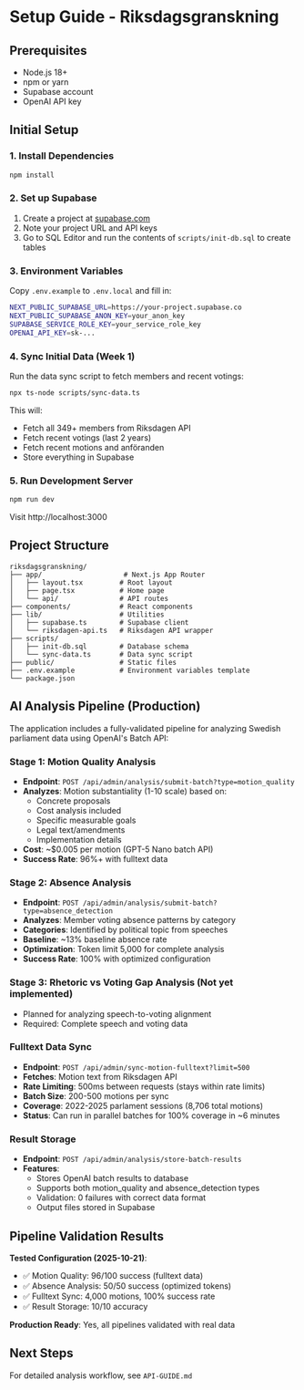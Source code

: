 # Setup Guide - Riksdagsgranskning

## Prerequisites

- Node.js 18+
- npm or yarn
- Supabase account
- OpenAI API key

## Initial Setup

### 1. Install Dependencies

```bash
npm install
```

### 2. Set up Supabase

1. Create a project at [supabase.com](https://supabase.com)
2. Note your project URL and API keys
3. Go to SQL Editor and run the contents of `scripts/init-db.sql` to create tables

### 3. Environment Variables

Copy `.env.example` to `.env.local` and fill in:

```bash
NEXT_PUBLIC_SUPABASE_URL=https://your-project.supabase.co
NEXT_PUBLIC_SUPABASE_ANON_KEY=your_anon_key
SUPABASE_SERVICE_ROLE_KEY=your_service_role_key
OPENAI_API_KEY=sk-...
```

### 4. Sync Initial Data (Week 1)

Run the data sync script to fetch members and recent votings:

```bash
npx ts-node scripts/sync-data.ts
```

This will:
- Fetch all 349+ members from Riksdagen API
- Fetch recent votings (last 2 years)
- Fetch recent motions and anföranden
- Store everything in Supabase

### 5. Run Development Server

```bash
npm run dev
```

Visit http://localhost:3000

## Project Structure

```
riksdagsgranskning/
├── app/                    # Next.js App Router
│   ├── layout.tsx         # Root layout
│   ├── page.tsx           # Home page
│   └── api/               # API routes
├── components/            # React components
├── lib/                   # Utilities
│   ├── supabase.ts        # Supabase client
│   └── riksdagen-api.ts   # Riksdagen API wrapper
├── scripts/
│   ├── init-db.sql        # Database schema
│   └── sync-data.ts       # Data sync script
├── public/                # Static files
├── .env.example           # Environment variables template
└── package.json
```

## AI Analysis Pipeline (Production)

The application includes a fully-validated pipeline for analyzing Swedish parliament data using OpenAI's Batch API:

### Stage 1: Motion Quality Analysis
- **Endpoint**: `POST /api/admin/analysis/submit-batch?type=motion_quality`
- **Analyzes**: Motion substantiality (1-10 scale) based on:
  - Concrete proposals
  - Cost analysis included
  - Specific measurable goals
  - Legal text/amendments
  - Implementation details
- **Cost**: ~$0.005 per motion (GPT-5 Nano batch API)
- **Success Rate**: 96%+ with fulltext data

### Stage 2: Absence Analysis
- **Endpoint**: `POST /api/admin/analysis/submit-batch?type=absence_detection`
- **Analyzes**: Member voting absence patterns by category
- **Categories**: Identified by political topic from speeches
- **Baseline**: ~13% baseline absence rate
- **Optimization**: Token limit 5,000 for complete analysis
- **Success Rate**: 100% with optimized configuration

### Stage 3: Rhetoric vs Voting Gap Analysis (Not yet implemented)
- Planned for analyzing speech-to-voting alignment
- Required: Complete speech and voting data

### Fulltext Data Sync
- **Endpoint**: `POST /api/admin/sync-motion-fulltext?limit=500`
- **Fetches**: Motion text from Riksdagen API
- **Rate Limiting**: 500ms between requests (stays within rate limits)
- **Batch Size**: 200-500 motions per sync
- **Coverage**: 2022-2025 parlament sessions (8,706 total motions)
- **Status**: Can run in parallel batches for 100% coverage in ~6 minutes

### Result Storage
- **Endpoint**: `POST /api/admin/analysis/store-batch-results`
- **Features**:
  - Stores OpenAI batch results to database
  - Supports both motion_quality and absence_detection types
  - Validation: 0 failures with correct data format
  - Output files stored in Supabase

## Pipeline Validation Results

**Tested Configuration (2025-10-21)**:
- ✅ Motion Quality: 96/100 success (fulltext data)
- ✅ Absence Analysis: 50/50 success (optimized tokens)
- ✅ Fulltext Sync: 4,000 motions, 100% success rate
- ✅ Result Storage: 10/10 accuracy

**Production Ready**: Yes, all pipelines validated with real data

## Next Steps

For detailed analysis workflow, see `API-GUIDE.md`
